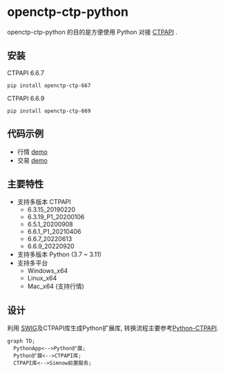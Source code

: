# openctp-ctp-python

openctp-ctp-python 的目的是方便使用 Python 对接 [CTPAPI]() .

## 安装

CTPAPI 6.6.7

```shell
pip install openctp-ctp-667
```

CTPAPI 6.6.9

```shell
pip install openctp-ctp-669
```

## 代码示例

- 行情 [demo](demo/mdapi.py)
- 交易 [demo](demo/tdapi.py)

## 主要特性

- 支持多版本 CTPAPI
    - 6.3.15_20190220
    - 6.3.19_P1_20200106
    - 6.5.1_20200908
    - 6.6.1_P1_20210406
    - 6.6.7_20220613
    - 6.6.9_20220920
- 支持多版本 Python (3.7 ~ 3.11)
- 支持多平台
    - Windows_x64
    - Linux_x64
    - Mac_x64 (支持行情)

## 设计

利用 [SWIG](https://www.swig.org/)及CTPAPI库生成Python扩展库,
转换流程主要参考[Python-CTPAPI](https://github.com/nicai0609/Python-CTPAPI).

```mermaid 
graph TD;     
  PythonApp<-->Python扩展;     
  Python扩展<-->CTPAPI库;     
  CTPAPI库<-->Simnow前置服务;     
```

